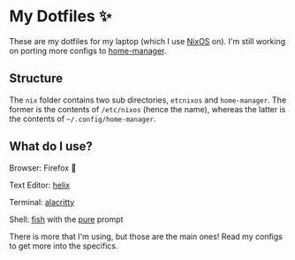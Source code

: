 # My Dotfiles ✨
These are my dotfiles for my laptop (which I use [NixOS](https://nixos.org/) on). I'm still working on porting more configs to [home-manager](https://github.com/nix-community/home-manager).

## Structure
The `nix` folder contains two sub directories, `etcnixos` and `home-manager`. The former is the contents of `/etc/nixos` (hence the name), whereas the latter is the contents of `~/.config/home-manager`.

## What do I use?
Browser: Firefox 🦊

Text Editor: [helix](https://github.com/helix-editor/helix)

Terminal: [alacritty](https://github.com/alacritty/alacritty)

Shell: [fish](https://fishshell.com/) with the [pure](https://github.com/pure-fish/pure) prompt

There is more that I'm using, but those are the main ones! Read my configs to get more into the specifics.
